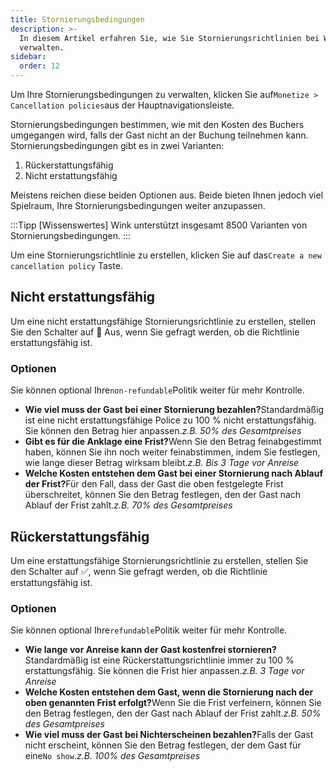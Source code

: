 ```yaml
---
title: Stornierungsbedingungen
description: >-
  In diesem Artikel erfahren Sie, wie Sie Stornierungsrichtlinien bei Wink
  verwalten.
sidebar:
  order: 12
---
```

Um Ihre Stornierungsbedingungen zu verwalten, klicken Sie auf`Monetize > Cancellation policies`aus der Hauptnavigationsleiste.

Stornierungsbedingungen bestimmen, wie mit den Kosten des Buchers umgegangen wird, falls der Gast nicht an der Buchung teilnehmen kann. Stornierungsbedingungen gibt es in zwei Varianten:

1. Rückerstattungsfähig
2. Nicht erstattungsfähig

Meistens reichen diese beiden Optionen aus. Beide bieten Ihnen jedoch viel Spielraum, Ihre Stornierungsbedingungen weiter anzupassen.

:::Tipp \[Wissenswertes]
Wink unterstützt insgesamt 8500 Varianten von Stornierungsbedingungen.
:::

Um eine Stornierungsrichtlinie zu erstellen, klicken Sie auf das`Create a new cancellation policy` Taste.

## Nicht erstattungsfähig

Um eine nicht erstattungsfähige Stornierungsrichtlinie zu erstellen, stellen Sie den Schalter auf 🛑 Aus, wenn Sie gefragt werden, ob die Richtlinie erstattungsfähig ist.

### Optionen

Sie können optional Ihre`non-refundable`Politik weiter für mehr Kontrolle.

* **Wie viel muss der Gast bei einer Stornierung bezahlen?**&#x53;tandardmäßig ist eine nicht erstattungsfähige Police zu 100 % nicht erstattungsfähig. Sie können den Betrag hier anpassen.*z.B. 50% des Gesamtpreises*
* **Gibt es für die Anklage eine Frist?**&#x57;enn Sie den Betrag feinabgestimmt haben, können Sie ihn noch weiter feinabstimmen, indem Sie festlegen, wie lange dieser Betrag wirksam bleibt.*z.B. Bis 3 Tage vor Anreise*
* **Welche Kosten entstehen dem Gast bei einer Stornierung nach Ablauf der Frist?**&#x46;ür den Fall, dass der Gast die oben festgelegte Frist überschreitet, können Sie den Betrag festlegen, den der Gast nach Ablauf der Frist zahlt.*z.B. 70% des Gesamtpreises*

## Rückerstattungsfähig

Um eine erstattungsfähige Stornierungsrichtlinie zu erstellen, stellen Sie den Schalter auf ✅, wenn Sie gefragt werden, ob die Richtlinie erstattungsfähig ist.

### Optionen

Sie können optional Ihre`refundable`Politik weiter für mehr Kontrolle.

* **Wie lange vor Anreise kann der Gast kostenfrei stornieren?**&#x53;tandardmäßig ist eine Rückerstattungsrichtlinie immer zu 100 % erstattungsfähig. Sie können die Frist hier anpassen.*z.B. 3 Tage vor Anreise*
* **Welche Kosten entstehen dem Gast, wenn die Stornierung nach der oben genannten Frist erfolgt?**&#x57;enn Sie die Frist verfeinern, können Sie den Betrag festlegen, den der Gast nach Ablauf der Frist zahlt.*z.B. 50% des Gesamtpreises*
* **Wie viel muss der Gast bei Nichterscheinen bezahlen?**&#x46;alls der Gast nicht erscheint, können Sie den Betrag festlegen, der dem Gast für eine`No show`.*z.B. 100% des Gesamtpreises*

